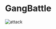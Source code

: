 # GangBattle

![attack](https://user-images.githubusercontent.com/38785880/81612761-a4ca5380-93dd-11ea-904c-4cee73def513.png)
